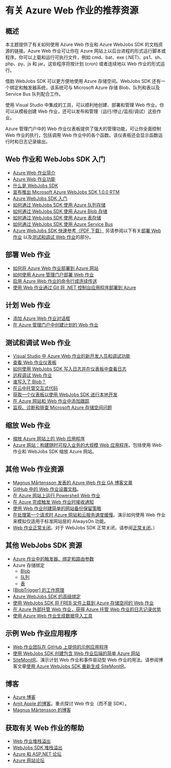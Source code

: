 <properties 
	pageTitle="有关 Azure Web 作业的推荐资源" 
	description="学习如何使用 Azure Web 作业和 Azure WebJobs SDK 时可以参考的推荐资源." 
	services="web-sites, storage" 
	documentationCenter=".net" 
	authors="tdykstra" 
	manager="wpickett" 
	editor="jimbe"/>
<tags ms.service="web-sites, storage"
    ms.date="04/03/2015"
    wacn.date="04/15/2015"
    />


# 有关 Azure Web 作业的推荐资源

## 概述

本主题提供了有关如何使用 Azure Web 作业和 Azure WebJobs SDK 的文档资源的链接。Azure Web 作业可让你在 Azure 网站上以后台进程的形式运行脚本或程序。你可以上载和运行可执行文件，例如 cmd、bat、exe (.NET)、ps1、sh、php、py、js 和 jar。这些程序将按计划 (cron) 或者连续地以 Web 作业的形式运行。

借助 WebJobs SDK 可以更方便地使用 Azure 存储空间。WebJobs SDK 还有一个绑定和触发器系统，该系统可与 Microsoft Azure 存储 Blob、队列和表以及 Service Bus 队列配合工作。

使用 Visual Studio 中集成的工具，可以顺利地创建、部署和管理 Web 作业。你可以从模板创建 Web 作业，还可以发布和管理（运行/停止/监视/调试）这些作业。 

Azure 管理门户中的 Web 作业仪表板提供了强大的管理功能，可让你全面控制 Web 作业的执行，包括调用 Web 作业中的各个函数。该仪表板还会显示函数运行时和日志记录输出。 

## <a name="getstarted"></a>Web 作业和 WebJobs SDK 入门

* [Azure Web 作业简介](http://www.hanselman.com/blog/IntroducingWindowsAzureWebJobs.aspx)
* [Azure Web 作业功能](http://azure.microsoft.com/blog/2014/10/22/webjobs-goes-into-full-production)
* [什么是 WebJobs SDK](/documentation/articles/websites-dotnet-webjobs-sdk)
* [宣布推出 Microsoft Azure WebJobs SDK 1.0.0 RTM](http://azure.microsoft.com/blog/2014/10/25/announcing-the-1-0-0-rtm-of-microsoft-azure-webjobs-sdk)
* [Azure WebJobs SDK 入门](/documentation/articles/websites-dotnet-webjobs-sdk-get-started)
* [如何通过 WebJobs SDK 使用 Azure 队列存储](/documentation/articles/websites-dotnet-webjobs-sdk-storage-queues-how-to)
* [如何通过 WebJobs SDK 使用 Azure Blob 存储](/documentation/articles/websites-dotnet-webjobs-sdk-storage-blobs-how-to)
* [如何通过 WebJobs SDK 使用 Azure 表存储](/documentation/articles/websites-dotnet-webjobs-sdk-storage-tables-how-to)
* [如何通过 WebJobs SDK 使用 Azure Service Bus](/documentation/articles/websites-dotnet-webjobs-sdk-service-bus)
* [Azure WebJobs SDK 快速参考（PDF 下载）](http://download.microsoft.com/download/2/2/0/220DE2F1-8AB3-474D-8F8B-C998F7C56B5D/Azure%20WebJobs%20SDK%20Cheat%20Sheet%202014.pdf)
另请参阅以下有关[部署 Web 作业](#deploy) 以及[测试和调试 Web 作业](#debug)的部分。

## <a name="deploy"></a>部署 Web 作业

* [如何将 Azure Web 作业部署到 Azure 网站](/documentation/articles/websites-dotnet-deploy-webjobs)
* [如何使用 Azure 管理门户部署 Web 作业](/documentation/articles/web-sites-create-web-jobs)
* [启用 Azure Web 作业的命令行或连续传送](http://azure.microsoft.com/blog/2014/08/18/enabling-command-line-or-continuous-delivery-of-azure-webjobs)
* [使用 Web 作业通过 Git 将 .NET 控制台应用程序部署到 Azure](http://blog.amitapple.com/post/73574681678/git-deploy-console-app)
 

## <a name="schedule"></a>计划 Web 作业

* [添加 Azure Web 作业对话框](/documentation/articles/websites-dotnet-deploy-webjobs/#configure)
* [在 Azure 管理门户中创建计划的 Web 作业](/documentation/articles/web-sites-create-web-jobs/#CreateScheduled)

## <a name="debug"></a>测试和调试 Web 作业

* [Visual Studio 中 Azure Web 作业的新开发人员和调试功能](http://blogs.msdn.com/b/webdev/archive/2014/11/12/new-developer-and-debugging-features-for-azure-webjobs-in-visual-studio.aspx)
* [查看 Web 作业仪表板](/documentation/articles/websites-dotnet-webjobs-sdk-get-started/#view-the-webjobs-sdk-dashboard)
* [如何使用 WebJobs SDK 写入日志并在仪表板中查看日志](/documentation/articles/websites-dotnet-webjobs-sdk-storage-queues-how-to/#logs)
* [远程调试 Web 作业](/documentation/articles/web-sites-dotnet-troubleshoot-visual-studio/#remotedebugwj)
* [谁写入了 Blob？](http://blogs.msdn.com/b/jmstall/archive/2014/02/19/who-wrote-that-blob.aspx)
* [在云中托管交互式代码](http://blogs.msdn.com/b/jmstall/archive/2014/04/26/hosting-interactive-code-in-the-cloud.aspx)
* [获取一个仪表板以使用 WebJobs SDK 进行本地开发](http://blogs.msdn.com/b/jmstall/archive/2014/01/27/getting-a-dashboard-for-local-development-with-the-webjobs-sdk.aspx)
* [在 Azure 网站和 Web 作业中添加跟踪](http://blogs.msdn.com/b/mcsuksoldev/archive/2014/09/04/adding-trace-to-azure-web-sites-and-web-jobs.aspx)
* [监视、诊断和排查 Microsoft Azure 存储空间问题](/documentation/articles/storage-monitoring-diagnosing-troubleshooting)


## <a name="scale"></a>缩放 Web 作业

* [缩放 Azure 网站上的 Web 应用程序](http://msdn.microsoft.com/magazine/dn786914.aspx)
* [Azure 网站：构建随时可投入业务的大规模 Web 应用程序](https://channel9.msdn.com/Events/Build/2014/3-626)。包括使用 Web 作业和 WebJobs SDK 缩放 Azure 网站。


## <a name="additional"></a>其他 Web 作业资源

* [Magnus Mårtensson 发表的 Azure Web 作业 GA 博客文章](http://magnusmartensson.com/azure-webjobs-ga)
* [GitHub 中的 Web 作业设置文档](https://github.com/projectkudu/kudu/wiki/Web-jobs)。
* [在 Azure 网站上运行 Powershell Web 作业](http://blogs.msdn.com/b/nicktrog/archive/2014/01/22/running-powershell-web-jobs-on-azure-websites.aspx)
* [在 Azure 完成触发 Web 作业时接收通知](http://blog.amitapple.com/post/2014/03/webjobs-notification)
* [使用 Web 作业创建简单的网站备份保留策略](http://azure.microsoft.com/blog/2014/04/28/simple-web-site-backup-retention-policy-with-webjobs)
* [在处理第一个请求时 Azure 网站和云服务速度缓慢](http://wp.sjkp.dk/windows-azure-websites-and-cloud-services-slow-on-first-request)。演示如何使用 Web 作业来模拟仅适用于标准网站层的 AlwaysOn 功能。
* [Web 作业正常关闭](http://blog.amitapple.com/post/2014/05/webjobs-graceful-shutdown/#.U72Il_5OWUl)。对于 WebJobs SDK 正常关闭，请参阅[正常关闭](/documentation/articles/websites-dotnet-webjobs-sdk-storage-queues-how-to/#graceful)。）


## <a name="additionalsdk"></a>其他 WebJobs SDK 资源

* [Azure 作业中的触发器、绑定和路由参数](http://blogs.msdn.com/b/jmstall/archive/2014/01/28/trigger-bindings-and-route-parameters-in-azurejobs.aspx)
* Azure 存储绑定
	* [Blob](http://blogs.msdn.com/b/jmstall/archive/2014/02/18/azure-storage-bindings-part-1-blobs.aspx)
	* [队列](http://blogs.msdn.com/b/jmstall/archive/2014/02/18/azure-storage-bindings-part-2-queues.aspx)
	* [表](http://blogs.msdn.com/b/jmstall/archive/2014/03/06/azure-storage-bindings-part-3-tables.aspx)
* [[BlobTrigger] 的工作原理](http://blogs.msdn.com/b/jmstall/archive/2014/04/17/how-does-blobinput-work.aspx)
* [Azure WebJobs SDK 的高级绑定](http://victorhurdugaci.com/advanced-bindings-with-the-windows-azure-web-jobs-sdk)
* [使用 WebJobs SDK 将 FREB 文件上载到 Azure 存储空间的 Web 作业](http://thenextdoorgeek.com/post/WAWS-WebJob-to-upload-FREB-files-to-Azure-Storage-using-the-WebJobs-SDK)
* [在 Azure 外部托管 Web 作业，获得 Azure 托管 Web 作业的日志记录优势](http://bypassion.dk/?p=510)
* [使用 Azure Web 作业生成数据导入工具](http://www.freshconsulting.com/building-data-import-tool-azure-webjobs)


## <a name="samples"></a>示例 Web 作业应用程序

* [Web 作业团队在 GitHub 上提供的示例应用程序](https://github.com/azure/azure-webjobs-sdk-samples)
* [使用 WebJobs SDK 创建包含 Web 作业后端的简单 Azure 网站](http://code.msdn.microsoft.com/Simple-Azure-Website-with-b4391eeb)
* [SiteMonitR](http://code.msdn.microsoft.com/SiteMonitR-dd4fcf77)。演示计划 Web 作业和事件驱动型 Web 作业的用法。请参阅博客文章[使用 Azure WebJobs SDK 重新生成 SiteMonitR](http://www.bradygaster.com/post/rebuilding-the-sitemonitr-using-windows-azure-webjobs)。

## <a name="blogs"></a>博客

* [Azure 博客](http://azure.microsoft.com/blog)
* [Amit Apple 的博客](http://blog.amitapple.com)。重点探讨 Web 作业（而不是 SDK）。
* [Magnus Mårtensson 的博客](http://magnusmartensson.com)

## <a name="gethelp"></a>获取有关 Web 作业的帮助

* [Web 作业堆栈溢出](http://stackoverflow.com/questions/tagged/azure-webjobs)
* [WebJobs SDK 堆栈溢出](http://stackoverflow.com/questions/tagged/azure-webjobssdk)
* [Azure 和 ASP.NET 论坛](http://forums.asp.net/1247.aspx)
* [Azure 网站论坛](https://social.msdn.microsoft.com/Forums/zh-CN/home?forum=windowsazurezhchs)


<!--HONumber=50-->